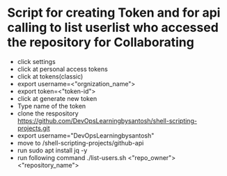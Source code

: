 # Script for creating Token and for api calling to list userlist who accessed the repository for Collaborating   
- click settings
- click at personal access tokens
- click at tokens(classic)
- export username=<"orgnization_name">
- export token=<"token-id">
- click at generate new token
- Type name of the token
- clone the respository https://github.com/DevOpsLearningbysantosh/shell-scripting-projects.git
- export username="DevOpsLearningbysantosh"
- move to /shell-scripting-projects/github-api
- run sudo apt install jq -y 
- run following command ./list-users.sh <"repo_owner"> <"repository_name">
